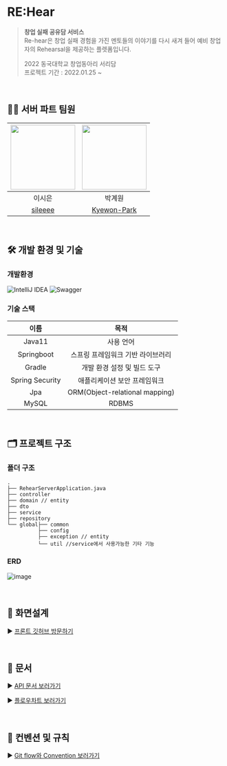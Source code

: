 # RE:Hear
> **창업 실패 공유담 서비스**</br>
> Re-hear은 창업 실패 경험을 가진 멘토들의 이야기를 다시 새겨 들어 예비 창업자의 Rehearsal을 제공하는 플렛폼입니다.
>
> 2022 동국대학교 창업동아리 서리담</br>
> 프로젝트 기간 : 2022.01.25 ~


</br>

## 👨‍💻 서버 파트 팀원
<img src="https://user-images.githubusercontent.com/31584255/151804781-4bcbd5da-fe43-474d-879b-8dd9a918f083.png" width="150"> | <img src="https://user-images.githubusercontent.com/31584255/152821203-56bf852a-0d56-4df8-9927-b59ae6ec25cb.png" width="150"> 
 :---------:|:----------:
이시은 |박계원 
[sileeee](https://github.com/sileeee) | [Kyewon-Park](https://github.com/Kyewon-Park) 


</br>

## 🛠 개발 환경 및 기술

### 개발환경
![IntelliJ IDEA](https://img.shields.io/badge/IntelliJIDEA-000000.svg?style=for-the-badge&logo=intellij-idea&logoColor=white) ![Swagger](https://img.shields.io/badge/-Swagger-%23Clojure?style=for-the-badge&logo=swagger&logoColor=white) 

### 기술 스택
이름 | 목적
 :---------:|:----------:
 Java11 | 사용 언어
 Springboot | 스프링 프레임워크 기반 라이브러리
 Gradle | 개발 환경 설정 및 빌드 도구
 Spring Security | 애플리케이션 보안 프레임워크
 Jpa | ORM(Object-relational mapping)
 MySQL | RDBMS

<br/>

## 🗂 프로젝트 구조

### 폴더 구조

```
.
├── RehearServerApplication.java
├── controller
├── domain // entity
├── dto
├── service
├── repository
└── global├── common
          ├── config
          ├── exception // entity
          └── util //service에서 사용가능한 기타 기능
```

### ERD
![image](https://user-images.githubusercontent.com/31584255/165919514-53e050e0-6d42-4dd7-baa1-50727dc587b6.png)

<br/>

## 📎 화면설계
▶️ [프론트 깃허브 방문하기](https://github.com/RE-HEAR/rehear-frontend) <br/>


<br/>

## 🎈 문서
▶️ [API 문서 보러가기](https://github.com/RE-HEAR/rehear-server/wiki/1.-API) <br/>

▶️ [플로우차트 보러가기](https://github.com/RE-HEAR/rehear-server/wiki/6.-flow-chart)


<br/>

## 🧩 컨벤션 및 규칙
▶️ [Git flow와 Convention 보러가기](https://github.com/RE-HEAR/rehear-server/wiki/7.-Rule-&-Convention)




 

